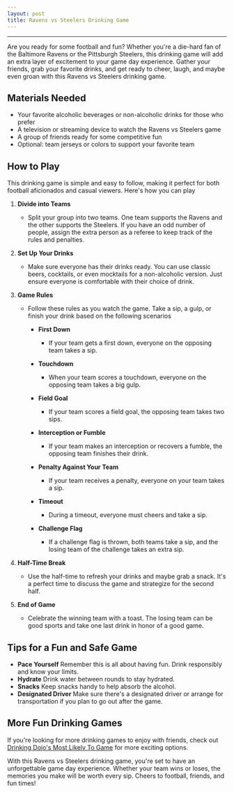 ```yaml
---
layout: post
title: Ravens vs Steelers Drinking Game 
---
```



---

Are you ready for some football and fun? Whether you're a die-hard fan of the Baltimore Ravens or the Pittsburgh Steelers, this drinking game will add an extra layer of excitement to your game day experience. Gather your friends, grab your favorite drinks, and get ready to cheer, laugh, and maybe even groan with this Ravens vs Steelers drinking game.

## Materials Needed 

- Your favorite alcoholic beverages or non-alcoholic drinks for those who prefer
- A television or streaming device to watch the Ravens vs Steelers game
- A group of friends ready for some competitive fun
- Optional: team jerseys or colors to support your favorite team

## How to Play 

This drinking game is simple and easy to follow, making it perfect for both football aficionados and casual viewers. Here's how you can play 

1. **Divide into Teams** 
   - Split your group into two teams. One team supports the Ravens and the other supports the Steelers. If you have an odd number of people, assign the extra person as a referee to keep track of the rules and penalties.

2. **Set Up Your Drinks** 
   - Make sure everyone has their drinks ready. You can use classic beers, cocktails, or even mocktails for a non-alcoholic version. Just ensure everyone is comfortable with their choice of drink.

3. **Game Rules** 
   - Follow these rules as you watch the game. Take a sip, a gulp, or finish your drink based on the following scenarios 

     - **First Down** 
       - If your team gets a first down, everyone on the opposing team takes a sip.

     - **Touchdown** 
       - When your team scores a touchdown, everyone on the opposing team takes a big gulp.

     - **Field Goal** 
       - If your team scores a field goal, the opposing team takes two sips.

     - **Interception or Fumble** 
       - If your team makes an interception or recovers a fumble, the opposing team finishes their drink.

     - **Penalty Against Your Team** 
       - If your team receives a penalty, everyone on your team takes a sip.

     - **Timeout** 
       - During a timeout, everyone must cheers and take a sip.

     - **Challenge Flag** 
       - If a challenge flag is thrown, both teams take a sip, and the losing team of the challenge takes an extra sip.

4. **Half-Time Break** 
   - Use the half-time to refresh your drinks and maybe grab a snack. It's a perfect time to discuss the game and strategize for the second half.

5. **End of Game** 
   - Celebrate the winning team with a toast. The losing team can be good sports and take one last drink in honor of a good game.

## Tips for a Fun and Safe Game 

- **Pace Yourself** Remember this is all about having fun. Drink responsibly and know your limits.
- **Hydrate** Drink water between rounds to stay hydrated.
- **Snacks** Keep snacks handy to help absorb the alcohol.
- **Designated Driver** Make sure there's a designated driver or arrange for transportation if you plan to go out after the game.

## More Fun Drinking Games 

If you're looking for more drinking games to enjoy with friends, check out [Drinking Dojo's Most Likely To Game](https://drinkingdojo.com/games/most-likely-to) for more exciting options.

With this Ravens vs Steelers drinking game, you're set to have an unforgettable game day experience. Whether your team wins or loses, the memories you make will be worth every sip. Cheers to football, friends, and fun times!